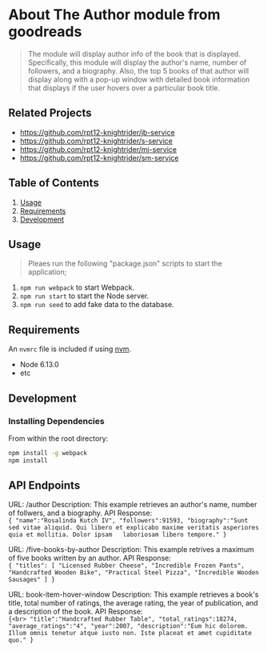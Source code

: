 # About The Author module from goodreads

>  The module will display author info of the book that is displayed. Specifically, this module will
    display the author's name, number of followers, and a biography. Also, the top 5 books of that
    author will display along with a pop-up window with detailed book information that displays
    if the user hovers over a particular book title.

## Related Projects

  - https://github.com/rpt12-knightrider/jb-service
  - https://github.com/rpt12-knightrider/s-service
  - https://github.com/rpt12-knightrider/mj-service
  - https://github.com/rpt12-knightrider/sm-service

## Table of Contents

1. [Usage](#Usage)
1. [Requirements](#requirements)
1. [Development](#development)

## Usage

> Pleaes run the following "package.json" scripts to start the application;<br>
1. `npm run webpack` to start Webpack.<br>
2. `npm run start` to start the Node server.<br>
3. `npm run seed` to add fake data to the database.<br>

## Requirements

An `nvmrc` file is included if using [nvm](https://github.com/creationix/nvm).

- Node 6.13.0
- etc

## Development

### Installing Dependencies

From within the root directory:

```sh
npm install -g webpack
npm install
```

## API Endpoints

URL: /author
Description: This example retrieves an author's name, number of follwers, and a biography.
API Response:<br>
`{
  "name":"Rosalinda Kutch IV",
  "followers":91593,
  "biography":"Sunt sed vitae aliquid. Qui libero et explicabo maxime veritatis asperiores quia et mollitia. Dolor ipsam   laboriosam libero tempore."
}`

URL: /five-books-by-author
Description: This example retrives a maximum of five books written by an author.
API Response:<br>
`{
  "titles":
  [
    "Licensed Rubber Cheese",
  "Incredible Frozen Pants",
  "Handcrafted Wooden Bike",
  "Practical Steel Pizza",
  "Incredible Wooden Sausages"
  ]
}`

URL: book-item-hover-window
Description: This example retrieves a book's title, total number of ratings, the average rating,
the year of publication, and a description of the book.
API Response:<br>
`{<br>
  "title":"Handcrafted Rubber Table",
  "total_ratings":18274,
  "average_ratings":"4",
  "year":2007,
  "description":"Eum hic dolorem. Illum omnis tenetur atque iusto non. Iste placeat et amet cupiditate quo."
}`

